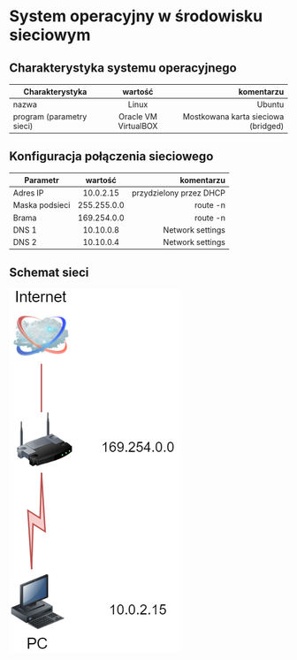System operacyjny w środowisku sieciowym
=========================================

Charakterystyka systemu operacyjnego
------------------------------------

| Charakterystyka | wartość           | komentarzu |
| ------------- |:-------------:| -----:|
| nazwa      | Linux | Ubuntu |
| program (parametry sieci)      | Oracle VM VirtualBOX | Mostkowana karta sieciowa (bridged)  |


Konfiguracja połączenia sieciowego
----------------------------------

| Parametr | wartość           | komentarzu |
| ------------- |:-------------:| -----:|
| Adres IP      | 10.0.2.15 | przydzielony przez DHCP |
| Maska podsieci      | 255.255.0.0| route -n |
| Brama      | 169.254.0.0 | route -n |
| DNS 1      | 10.10.0.8 | Network settings |
| DNS 2      | 10.10.0.4 | Network settings |

Schemat sieci
-------------
![alt schemat](https://github.com/Nissmel/sk-2019/blob/master/cwiczenia-1/Untitled%20Diagram.png)
